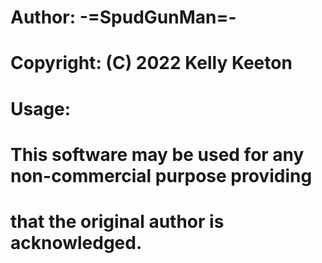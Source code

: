 # Author:    -=SpudGunMan=- 
# Copyright: (C) 2022 Kelly Keeton
# Usage:
#       This software may be used for any non-commercial purpose providing
#       that the original author is acknowledged.
